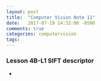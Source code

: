 ```yaml
---
layout: post
title:  "Computer Vision Note 11"
date:   2017-07-19 14:32:00 -0500
comments: true
categories: computervision
tags: 
---
```


### Lesson 4B-L1 SIFT descriptor
- 